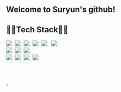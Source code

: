 <!--
**tnfus916/tnfus916** is a ✨ _special_ ✨ repository because its `README.md` (this file) appears on your GitHub profile.

Here are some ideas to get you started:

- 🔭 I’m currently working on ...
- 🌱 I’m currently learning ...
- 👯 I’m looking to collaborate on ...
- 🤔 I’m looking for help with ...
- 💬 Ask me about ...
- 📫 How to reach me: ...
- 😄 Pronouns: ...
- ⚡ Fun fact: ...
-->

<!-- 헤더 -->
<h2>Welcome to Suryun's github!</h2>

<!-- 기술 스택 -->
<h2>👩‍💻Tech Stack👩‍💻</h2>
<div>
  <img src="https://img.shields.io/badge/html5-E34F26.svg?style=for-the-badge&logo=html5&logoColor=white" />&nbsp 
  <img src="https://img.shields.io/badge/css3-1572B6.svg?style=for-the-badge&logo=css3&logoColor=white" />&nbsp
  <img src="https://img.shields.io/badge/javascript-F7DF1E.svg?style=for-the-badge&logo=javascript&logoColor=20232a" />&nbsp
  <img src="https://img.shields.io/badge/react-20232a.svg?style=for-the-badge&logo=react&logoColor=61DAFB" />&nbsp
  <img src="https://img.shields.io/badge/react%20native-61DAFB?style=for-the-badge&logo=react&logoColor=white" /> &nbsp
  <img src="https://img.shields.io/badge/Typescript-3178C6?style=for-the-badge&logo=typescript&logoColor=white" />&nbsp
  <br>
  <img src="https://img.shields.io/badge/python-3776AB?style=for-the-badge&logo=python&logoColor=white" />&nbsp
  <img src="https://img.shields.io/badge/Firebase-FFCA28?style=for-the-badge&logo=firebase&logoColor=white" />&nbsp
  <img src="https://img.shields.io/badge/Docker-2496ED?style=for-the-badge&logo=docker&logoColor=white" />&nbsp
  <br>
  <img src="https://img.shields.io/badge/git-F05033.svg?style=for-the-badge&logo=git&logoColor=white" />&nbsp
  <img src="https://img.shields.io/badge/github-181717.svg?style=for-the-badge&logo=github&logoColor=white" />&nbsp
  <img src="https://img.shields.io/badge/slack-4A154B.svg?style=for-the-badge&logo=slack&logoColor=white" />&nbsp
  <img src="https://img.shields.io/badge/Notion-F3F3F3.svg?style=for-the-badge&logo=notion&logoColor=black" />&nbsp
</div>

<br><br>
<!-- GitHub Stats -->
<div style="display: flex; flex-direction: column;">
  <div style="display: flex; width: 100%;">
<!--     <img src="https://github-readme-stats.vercel.app/api?username=tnfus916&show_icons=true&theme=default#gh-light-mode-only" width="48%" /> -->
    <a href="https://github.com/anuraghazra/github-readme-stats">
      <img src="https://github-readme-stats.vercel.app/api/top-langs/?username=tnfus916&layout=compact&theme=light" width="48%" />
    </a>
  </div>
</div>
